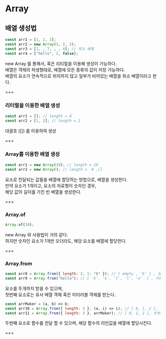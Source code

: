# Array

## 배열 생성법

```js
const arr1 = [1, 2, 3];
const arr2 = new Array(1, 2, 3);
const arr3 = [1, , 7, , , 4]; // 희소 배열
const arr4 = ["hello", 1, false];
```

new Array 를 통해서, 혹은 리티럴을 이용해 생성이 가능하다.<br/>
배열은 객체의 파생형태로, 배열에 모든 종류의 값이 저장 가능하다.<br/>
배열의 요소가 연속적으로 위치하지 않고 일부가 비어있는 배열을 희소 배열이라고 한다.<br/>

===

### 리터럴을 이용한 배열 생성

```js
const arr1 = []; // length = 0
const arr2 = [1, 2]; // length = 2
```

대괄호 ([]) 를 이용하여 생성<br/>

===

### Array를 이용한 배열 생성

```js
const arr1 = new Array(10); // length = 10
const arr2 = new Array(); // length =  0 ,[]
```

요소로 전달되는 값들을 배열에 할당하는 방법으로, 배열을 생성한다.<br/>
만약 요소가 1개이고, 요소의 자료형이 숫자인 경우,<br/>
해당 값의 길이를 가진 빈 배열을 생성한다.<br/>

===

### Array.of

```js
Array.of(10);
```

new Array 와 사용법이 거의 같다.<br/>
하지만 숫자인 요소가 1개만 오더라도, 해당 요소를 배열에 할당한다.<br/>

===

### Array.from

```js
const arr8 = Array.from({ length: 2, 1: "b" }); // [ empty , 'b' ] , 유사 배열 객체를 전달
const arr9 = Array.from("hello"); // [ 'h', 'e', 'l', 'l', 'o'  ] , 이터러블 객체 전달
```

요소를 두개까지 받을 수 있으며,<br/>
첫번째 요소로는 유사 배열 객체 혹은 이터러블 객체를 받는다.<br/>

```js
const arrMaker = (a, b) => b;
const arr10 = Array.from({ length: 3 }, (a, i) => i); // [ 0, 1, 2 ], 두번째 요소로 함수 전달
const arr11 = Array.from({ length: 3 }, arrMaker); // [ 0, 1, 2 ], 두번째 요소로 함수 전달
```

두번째 요소로 함수를 전달 할 수 있으며, 해당 함수의 리턴값을 배열에 할당시킨다.<br/>

===

##
